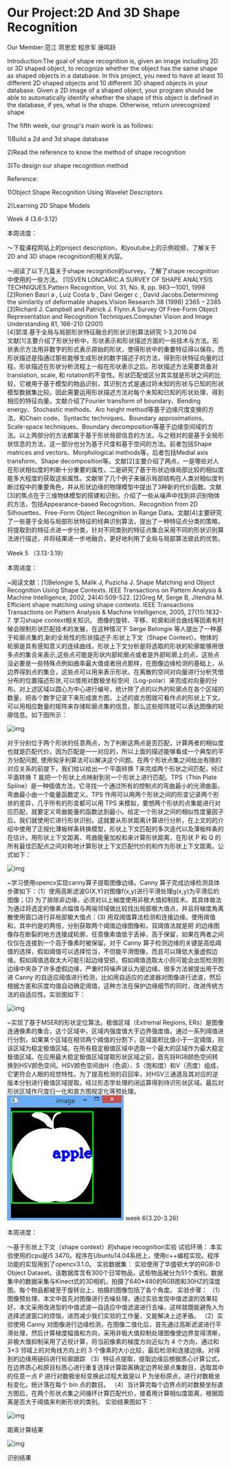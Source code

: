 # Our Project:2D And 3D Shape Recognition

Our Member:范江 蒋思宏 程彦军 唐鸣跃

Introduction:The goal of shape recognition is, given an image including 2D or 3D shaped object, to recognize whether the object has the same shape as shaped objects in a database. In this project, you need to have at least 10 different 2D shaped objects and 10 different 3D shaped objects in your database. Given a 2D image of a shaped object, your program should be able to automatically identify whether the shape of this object is defined in the database, if yes, what is the shape. Otherwise, return unrecognized shape

The fifth week, our group's main work is as follows:

1)Build a 2d and 3d shape database

2)Read the reference to know the method of shape recognition 

3)To design our shape recognition method


Reference:

1)Object Shape Recognition Using Wavelet Descriptors

2)Learning 2D Shape Models

Week 4 (3.6-3.12)

本周进度：

～下载课程网站上的project description，和youtube上的示例视频，了解关于2D and 3D shape recognition的相关内容。

～阅读了以下几篇关于shape recognition的survey。了解了shape recognition中使用的一些方法。
    [1]SVEN LONCARIC.A SURVEY OF SHAPE ANALYSIS TECHNIQUES.Pattern Recognition, Vol. 31, No. 8, pp. 983—1001, 1998    
    [2]Ronen Basri a , Luiz Costa b , Davi Geiger c , David Jacobs.Determining the similarity of deformable shapes.Vision Research 38 (1998) 2365 – 2385    
    [3]Richard J. Campbell and Patrick J. Flynn.A Survey Of Free-Form Object Representation and Recognition Techniques.Computer Vision and Image Understanding 81, 166–210 (2001)  
    [4]郭湑.基于全局与局部形状特征融合的形状识别算法研究 1-3,2016.04   
    文献[1]主要介绍了形状分析中，形状表示和形状描述方面的一些技术与方法。形状表示方法用非数字的形式表示原始的形状，使得形状中的重要特征得以保存。而形状描述是指通过那些能够生成形状的数字描述子的方法，得到形状特征向量的过程。形状描述在形状分析流程上一般在形状表示之后。形状描述方法需要具备对 translation, scale, 和 rotation的不变性。形状匹配或区分其实就是形状之间的比较，它被用于基于模型的物品识别，其识别方式是通过将未知的形状与已知的形状模型数据集比较。因此需要运用形状描述方法对每个未知和已知的形状处理，得到相应的特征向量。文献介绍了Fourier transform of boundary、Bending energy、Stochastic methods、Arc height method等基于边缘尺度变换的方法，和Chain code、Syntactic techniques、Boundary approximations、Scale-space techniques、Boundary decomposition等基于边缘空间域的方法。以上两部分的方法都属于基于形状局部信息的方法，与之相对的是基于全局形状信息的方法，这一部分也分为基于尺度和基于空间的方法。前者包括Shape matrices and vectors、Morphological methods等，后者包括Medial axis transform、Shape decomposition等。文献[2]主要介绍了两点，一是哪些对人在形状相似度的判断十分重要的属性，二是研究了基于形状边缘局部比较的相似度能多大程度的获取这些属性。文献举了几个例子来展示局部结构在人类对相似度判断过程中的重要角色，并从形状边缘的物理模型中提出了3种新的代价函数。文献[3]的焦点在于三维物体模型的搭建和识别，介绍了一些从噪声中找到并识别物体的方法，包括Appearance-based Recognition、Recognition from 2D Silhouettes、Free-Form Object Recognition in Range Data。文献[4]主要研究了一些基于全局与局部形状特征的经典识别算法，提出了一种特征点分类的策略，将提取到的特征点进一步分类，针对不同类别的特征点集合采用不同的形状识别算法进行描述，并将结果进一步地融合，更好地利用了全局与局部算法彼此的优势。
 


Week 5 （3.13-3.19）

本周进度：

~阅读文献：[1]Belongie S, Malik J, Puzicha J. Shape Matching and Object Recognition Using Shape Contexts. IEEE Transactions on Pattern Analysis &  Machine Intelligence, 2002, 24(4):509-522.
         [2]Greg M, Serge B, Jitendra M. Efficient shape matching using shape contexts. IEEE Transactions Transactions on Pattern Analysis & Machine Intelligence, 2005, 27(11):1832-7.
学习shape context相关知识。
    图像的旋转、平移、轮廓和闭合曲线等因素有时候会限制形状匹配技术的发展，在这种情况下 Serge Belongie 等人提出了一种基于轮廓点集的,新的全局性的形状描述子:形状上下文（Shape Context）。物体的轮廓是具有感知意义的连续曲线，形状上下文分析是将选取的形状的轮廓能够用很多点的集合来表示,这些点可能是形状内部轮廓点或者是外部轮廓上的点，这些点没必要是一些特殊点例如曲率最大值或者拐点那样，在图像边缘检测的基础上，从边界得到点的集合，这些点可以用来表示形状。在离散的空间对向量进行分析凭借分布的位置描述形状,可以借用对数极坐标空间（Log-polar）来完成对向量的分布。对上述区域以圆心为中心进行编号，统计除了点的以外的轮廓点在各个区域的数量，把各个数字记录下来形成直方图，上述的直方图就可看作点的形状上下文。可以用相应数量的矩阵来存储轮廓点集的信息，那么这些矩阵就可以表达图像的轮廓信息。如下图所示：

![img](http://wx3.sinaimg.cn/mw1024/bfa72ceely1feps8klz07j20ia06c3zz.jpg)
    
对于分别位于两个形状的任意两点，为了判断这两点是否匹配，计算两者的相似度也就是匹配代价。因为匹配是一一对应的，所以上面的描述能够看成一个典型的平方分配问题, 使用匈牙利算法可以解决这个问题。在两个形状点集之间给出有限的对应关系的前提下，我们给以给出一个平面转换 T来完成两个形状之间匹配，经过平面转换 T 能把一个形状上点映射到另一个形状上进行匹配。TPS（Thin Plate Spline）是一种插值方法，它寻找一个通过所有的控制点的弯曲最小的光滑曲面，弯曲最小由一个能量函数定义。TPS 作用可以用两个形状之间的形变记录两个形状的差异，几乎所有的形变都可以用 TPS 来模拟，要想两个形状的点集能进行对应匹配，就要定义弯曲能量的函数达到最小。给定一个形状之间的相似性度量因子后，我们就使用它进行形状识别，这就要从形状距离计算进行分析，在上文的的介绍中使用了正规化薄板样条转换模型，形状上下文匹配的多次迭代以及薄板样条的在估计。用形状上下文距离、弯曲能量加权和来计算形状距离，在形状 P 和 Q 的所有最佳匹配点之间对称地计算形状上下文匹配代价的和作为形状上下文距离。公式如下：

![img](http://wx2.sinaimg.cn/mw1024/bfa72ceely1fepsmqolw2j20ey029dfq.jpg)

~学习使用opencv实现canny算子提取图像边缘。Canny 算子完成边缘检测具体步骤如下：（1）使用高斯滤波G(X,Y)对图像f(x,y)进行平滑处理g(x,y)为平滑后的图像；(2) 为了排除非边缘，必须对以上梯度使用非极大值抑制技术。其具体做法为通过将选定的像素点幅值与两端邻域做比较找出局部极大值点，并且将梯度角离散使用窗口进行非局部极大值点：(3) 用双阈值算法检测和连接边缘。使用阈值和，其中约是的两倍，分别获取两个阈值边缘图像和，双阈值法就是把 的边缘图像存在断裂的地方连接成轮廓，任意像素值低于丢掉，高于保留，如果在两者之间仅仅在连接到一个高于像素时被保留。对于 Canny 算子检测边缘的关键是高低阈值的选择，假如阈值可以选择恰当，不但能平滑图像，而且可以降低大量虚假边缘。假如阈值选取太大可能引起边缘受损，假如阈值选取太小则可能会出现检测到边缘中夹杂了许多虚假边缘，严重时将噪声误认为是边缘。很多方法被提出用于改进 Canny 的自适应阈值进行检测，比如用自适应的滤波器对图像进行滤波，然后根据方差和灰度均值自动确定阈值，这种方法在保护边缘细节的同时，改进传统方法的自适应性。实验图如下：

![img](http://wx1.sinaimg.cn/mw1024/bfa72ceely1fepsrbg91fj20h2094jv0.jpg)

~实现了基于MSER的形状定位算法。极值区域（Extremal Regions, ERs）是图像连通像素的集合，这个区域中，区域内强度值大于边界强度值。通过一系列阈值进行分割，如果某个区域在相邻两个阈值的分割下，区域面积比值小于一定阈值，则该区域为稳定极值区域。在所有稳定极值区域中选取一个最大的区域作为最大稳定极值区域。在应用最大稳定极值区域提取形状区域之前，首先将RGB颜色空间转换到HSV颜色空间。HSV颜色空间由H（色调）、S（饱和度）和V（亮度）组成，它更符合人眼的视觉特性。为了提高检测的召回率，对HSV三通道及其对应的逆版本分别进行极值区域提取。经过形态学处理的闭运算得到待识形状区域。最后对形状区域作尺度归一化和直方图规定化等预处理。
![img](https://github.com/LaoBWC/LaoBWC/blob/master/1.png)
week 6(3.20-3.26)

本周进度：

～基于形状上下文（shape context）的shape recognition实验
试验环境：
本实验使用的cpu是i5 3470。程序在Ubuntu14.04系统上，使用c++编程实现。程序功能的实现用到了opencv3.1.0。
实验数据集：
实验使用了华盛顿大学的RGB-D Object Dataset。该数据库含有300个日常物品，这些物品被分为51个类别。数据集中的数据采集与Kinect式的3D相机，拍摄了640*480的RGB图和30HZ的深度图。每个物品都被至于旋转台上，拍摄的图像包括了各个角度。
实验步骤：
（1）图像预处理，本文中首先对图像进行去噪处理，通过实验发现中值滤波的效果较好。本文采用改进型的中值滤波—自适应中值滤波进行去噪，这样就既能避免人为选择滤波窗口的烦恼，进而减少我们实验的工作量，又能解决上述矛盾。
（2）实验使用 Canny 对图像进行边缘检测，在图像二值化后，首先通过高斯滤波进行平滑处理，然后计算梯度幅值和方向，采用非极大值抑制处理图像使边界变得清晰，非极大值抑制采用了近视计算，将当前像素的梯度方向近似为 4 个方向，通过和3×3 邻域上的对角线方向上的 3 个像素的大小比较，最后检测和连接边缘。对得到的边缘用链码进行轮廓跟踪
（3）特征点提取，提取边缘后根据质心计算公式，在边界质心和原目标质心进行重复选择计算距离确定边界轮廓点集数目，选取其中的任意一点 P 进行对数极坐标变换此过程大致是以 P 为坐标原点，进行对数极坐标变化，统计落在每个 bin 点的数目。
（4）当计算完每个边界点的对数极坐标直方图后，在两个形状点集之间循环计算匹配代价，接着用计算相似度距离，根据距离是否大于阈值来判断形状的类别。
实验结果图如下：

![img](http://wx1.sinaimg.cn/mw1024/bfa72ceely1fept5t25h1j20pw04vmyh.jpg)

距离计算结果

![img](http://wx2.sinaimg.cn/mw1024/bfa72ceely1fept5yzl1zj20i606nmxq.jpg)

识别结果

